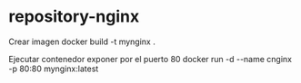 # repository-nginx

Crear imagen
docker build -t mynginx .

Ejecutar contenedor exponer por el puerto 80
docker run -d --name cnginx -p 80:80 mynginx:latest

